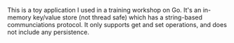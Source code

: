 This is a toy application I used in a training workshop on Go.  It's an in-memory key/value store (not thread safe) which has a string-based communciations protocol.  It only supports get and set operations, and does not include any persistence.
